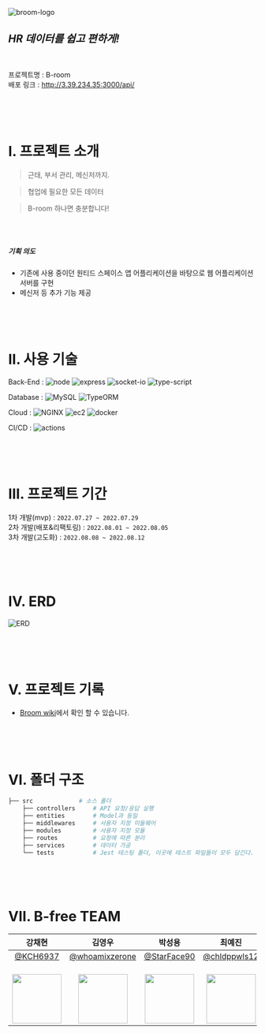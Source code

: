 ![broom-logo](https://user-images.githubusercontent.com/77667889/181674803-70197c69-9bdb-41c0-93c7-9822ced7b9c8.png)
## _HR 데이터를 쉽고 편하게!_

<br/>

프로젝트명 : B-room <br/>
배포 링크 : http://3.39.234.35:3000/api/

<br/><br/><br/>

# Ⅰ. 프로젝트 소개

> 근태, 부서 관리, 메신저까지.

> 협업에 필요한 모든 데이터

> B-room 하나면 충분합니다!

<br/><br/>

##### 기획 의도

- 기존에 사용 중이던 원티드 스페이스 앱 어플리케이션을 바탕으로 웹 어플리케이션 서버를 구현
- 메신저 등 추가 기능 제공

<br/><br/><br/>

# Ⅱ. 사용 기술

Back-End : ![node](https://img.shields.io/badge/-node.js-sucsess) ![express](https://img.shields.io/badge/-express-gray) ![socket-io](https://img.shields.io/badge/-socket.io-black) ![type-script](https://img.shields.io/badge/-TypeScript-blue)

Database : ![MySQL](https://img.shields.io/badge/-MySQL-00758F) ![TypeORM](https://img.shields.io/badge/-TypeORM-D941C5)

Cloud : ![NGINX](https://img.shields.io/badge/-NGINX-0D974D) ![ec2](https://img.shields.io/badge/-AWS_EC2-FF9900)
![docker](https://img.shields.io/badge/-DOCKER-0db7ed)

CI/CD : ![actions](https://img.shields.io/badge/-GitHub_Actions-002F67)

<br/><br/><br/>

# Ⅲ. 프로젝트 기간

1차 개발(mvp) : `2022.07.27 ~ 2022.07.29`<br/>
2차 개발(배포&리팩토링) : `2022.08.01 ~ 2022.08.05` <br/>
3차 개발(고도화) : `2022.08.08 ~ 2022.08.12`<br/>

<br/><br/><br/>

# Ⅳ. ERD
![ERD](https://user-images.githubusercontent.com/77667889/181674748-de0bf383-4103-42c5-aed8-750ad3eddaab.png)

<br/><br/><br/>

# Ⅴ. 프로젝트 기록

- [Broom wiki](https://github.com/team-B-free/B-room/wiki)에서 확인 할 수 있습니다.

<br/><br/><br/>

# Ⅵ. 폴더 구조
```bash
├── src             # 소스 폴더
    ├── controllers     # API 요청/응답 실행
    ├── entities        # Model과 동일
    ├── middlewares     # 사용자 지정 미들웨어
    ├── modules         # 사용자 지정 모듈
    ├── routes          # 요청에 따른 분리
    ├── services        # 데이터 가공
    └── tests           # Jest 테스팅 폴더, 이곳에 테스트 파일들이 모두 담긴다.
```

<br/><br/><br/>

# Ⅶ. B-free TEAM

|                                 **강채현**                                 |                                    **김영우**                                    |                                  **박성용**                                   |                                   **최예진**                                   |                                 **오주환**                                 |
| :------------------------------------------------------------------------: | :------------------------------------------------------------------------------: | :---------------------------------------------------------------------------: | :----------------------------------------------------------------------------: | :------------------------------------------------------------------------: |
|                   [@KCH6937](https://github.com/KCH6937)                   |                [@whoamixzerone](https://github.com/whoamixzerone)                |                 [@StarFace90](https://github.com/StarFace90)                  |                 [@chldppwls12](https://github.com/chldppwls12)                 |                   [@juhwano](https://github.com/juhwano)                   |
| <br/><img src="https://avatars.githubusercontent.com/KCH6937" width="100"> | <br/><img src="https://avatars.githubusercontent.com/whoamixzerone" width="100"> | <br/><img src="https://avatars.githubusercontent.com/StarFace90" width="100"> | <br/><img src="https://avatars.githubusercontent.com/chldppwls12" width="100"> | <br/><img src="https://avatars.githubusercontent.com/juhwano" width="100"> |

